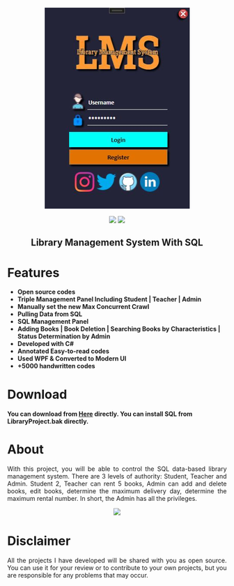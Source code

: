   <p align="center">
  <a href="https://github.com/alitekn07/Project-Web-Crawler"><img src="https://raw.githubusercontent.com/alitekn07/Library-Management-Project-With-SQL/main/ProjectWPF/MainWindow.JPG"/>


                                                               
</p>

<p align="center">        
      <a href="https://instagram.com/alitekn07"><img src="https://img.shields.io/badge/Instagram-%23E4405F.svg?logo=Instagram&logoColor=white"></a>
      <a href="https://linkedin.com/in/alitekn07"><img src="https://img.shields.io/badge/LinkedIn-%230077B5.svg?logo=linkedin&logoColor=white"></a>
      </p>
  
  
   <h2> <div align="center"><b>Library Management System With SQL</b></div> </h2>


<h1>Features</h1>

- <strong>Open source codes</strong>
- <strong>Triple Management Panel Including Student | Teacher | Admin</strong>
- <strong>Manually set the new Max Concurrent Crawl</strong>
- <strong>Pulling Data from SQL</strong>
- <strong>SQL Management Panel</strong>
- <strong>Adding Books | Book Deletion | Searching Books by Characteristics | Status Determination by Admin</strong>
- <strong>Developed with C#</strong>
- <strong>Annotated Easy-to-read codes</strong>
- <strong>Used WPF & Converted to Modern UI</strong>
- <strong>+5000 handwritten codes</strong>

<h1>Download</h1>

#### You can download from [Here](https://github.com/alitekn07/Library-Management-Project-With-SQL/archive/refs/heads/main.zip) directly. You can install SQL from LibraryProject.bak directly.

<h1>About</h1>

<p align="justify">With this project, you will be able to control the SQL data-based library management system. There are 3 levels of authority: Student, Teacher and Admin. Student 2, Teacher can rent 5 books, Admin can add and delete books, edit books, determine the maximum delivery day, determine the maximum rental number. In short, the Admin has all the privileges.</p>

<div align="center">
      <a href="https://www.youtube.com/watch?v=OqFPjMC7IF0">
         <img src="https://img.youtube.com/vi/OqFPjMC7IF0/1.jpg" style="width:50%;">
      </a>
</div>

<h1>Disclaimer</h1>

 <p align="justify">All the projects I have developed will be shared with you as open source. You can use it for your review or to contribute to your own projects, but you are responsible for any problems that may occur.</p>

